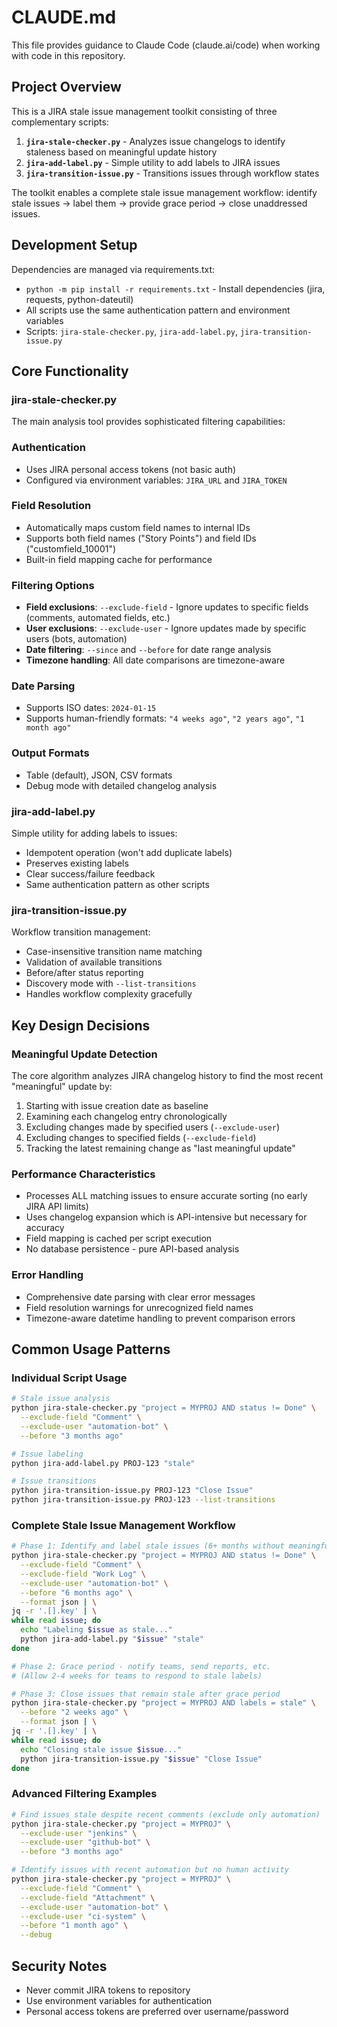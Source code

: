 # CLAUDE.md

This file provides guidance to Claude Code (claude.ai/code) when working with code in this repository.

## Project Overview

This is a JIRA stale issue management toolkit consisting of three complementary scripts:

1. **`jira-stale-checker.py`** - Analyzes issue changelogs to identify staleness based on meaningful update history
2. **`jira-add-label.py`** - Simple utility to add labels to JIRA issues
3. **`jira-transition-issue.py`** - Transitions issues through workflow states

The toolkit enables a complete stale issue management workflow: identify stale issues → label them → provide grace period → close unaddressed issues.

## Development Setup

Dependencies are managed via requirements.txt:
- `python -m pip install -r requirements.txt` - Install dependencies (jira, requests, python-dateutil)
- All scripts use the same authentication pattern and environment variables
- Scripts: `jira-stale-checker.py`, `jira-add-label.py`, `jira-transition-issue.py`

## Core Functionality

### jira-stale-checker.py
The main analysis tool provides sophisticated filtering capabilities:

### Authentication
- Uses JIRA personal access tokens (not basic auth)
- Configured via environment variables: `JIRA_URL` and `JIRA_TOKEN`

### Field Resolution
- Automatically maps custom field names to internal IDs
- Supports both field names ("Story Points") and field IDs ("customfield_10001")
- Built-in field mapping cache for performance

### Filtering Options
- **Field exclusions**: `--exclude-field` - Ignore updates to specific fields (comments, automated fields, etc.)
- **User exclusions**: `--exclude-user` - Ignore updates made by specific users (bots, automation)
- **Date filtering**: `--since` and `--before` for date range analysis
- **Timezone handling**: All date comparisons are timezone-aware

### Date Parsing
- Supports ISO dates: `2024-01-15`
- Supports human-friendly formats: `"4 weeks ago"`, `"2 years ago"`, `"1 month ago"`

### Output Formats
- Table (default), JSON, CSV formats
- Debug mode with detailed changelog analysis

### jira-add-label.py
Simple utility for adding labels to issues:
- Idempotent operation (won't add duplicate labels)
- Preserves existing labels
- Clear success/failure feedback
- Same authentication pattern as other scripts

### jira-transition-issue.py
Workflow transition management:
- Case-insensitive transition name matching
- Validation of available transitions
- Before/after status reporting
- Discovery mode with `--list-transitions`
- Handles workflow complexity gracefully

## Key Design Decisions

### Meaningful Update Detection
The core algorithm analyzes JIRA changelog history to find the most recent "meaningful" update by:
1. Starting with issue creation date as baseline
2. Examining each changelog entry chronologically
3. Excluding changes made by specified users (`--exclude-user`)
4. Excluding changes to specified fields (`--exclude-field`)
5. Tracking the latest remaining change as "last meaningful update"

### Performance Characteristics
- Processes ALL matching issues to ensure accurate sorting (no early JIRA API limits)
- Uses changelog expansion which is API-intensive but necessary for accuracy
- Field mapping is cached per script execution
- No database persistence - pure API-based analysis

### Error Handling
- Comprehensive date parsing with clear error messages
- Field resolution warnings for unrecognized field names
- Timezone-aware datetime handling to prevent comparison errors

## Common Usage Patterns

### Individual Script Usage
```bash
# Stale issue analysis
python jira-stale-checker.py "project = MYPROJ AND status != Done" \
  --exclude-field "Comment" \
  --exclude-user "automation-bot" \
  --before "3 months ago"

# Issue labeling
python jira-add-label.py PROJ-123 "stale"

# Issue transitions
python jira-transition-issue.py PROJ-123 "Close Issue"
python jira-transition-issue.py PROJ-123 --list-transitions
```

### Complete Stale Issue Management Workflow
```bash
# Phase 1: Identify and label stale issues (6+ months without meaningful updates)
python jira-stale-checker.py "project = MYPROJ AND status != Done" \
  --exclude-field "Comment" \
  --exclude-field "Work Log" \
  --exclude-user "automation-bot" \
  --before "6 months ago" \
  --format json | \
jq -r '.[].key' | \
while read issue; do
  echo "Labeling $issue as stale..."
  python jira-add-label.py "$issue" "stale"
done

# Phase 2: Grace period - notify teams, send reports, etc.
# (Allow 2-4 weeks for teams to respond to stale labels)

# Phase 3: Close issues that remain stale after grace period
python jira-stale-checker.py "project = MYPROJ AND labels = stale" \
  --before "2 weeks ago" \
  --format json | \
jq -r '.[].key' | \
while read issue; do
  echo "Closing stale issue $issue..."
  python jira-transition-issue.py "$issue" "Close Issue"
done
```

### Advanced Filtering Examples
```bash
# Find issues stale despite recent comments (exclude only automation)
python jira-stale-checker.py "project = MYPROJ" \
  --exclude-user "jenkins" \
  --exclude-user "github-bot" \
  --before "3 months ago"

# Identify issues with recent automation but no human activity
python jira-stale-checker.py "project = MYPROJ" \
  --exclude-field "Comment" \
  --exclude-field "Attachment" \
  --exclude-user "automation-bot" \
  --exclude-user "ci-system" \
  --before "1 month ago" \
  --debug
```

## Security Notes

- Never commit JIRA tokens to repository
- Use environment variables for authentication
- Personal access tokens are preferred over username/password